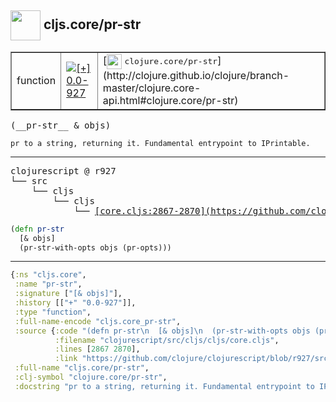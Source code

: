 ## <img width="48px" valign="middle" src="http://i.imgur.com/Hi20huC.png"> cljs.core/pr-str

 <table border="1">
<tr>
<td>function</td>
<td><a href="https://github.com/cljsinfo/api-refs/tree/0.0-927"><img valign="middle" alt="[+] 0.0-927" src="https://img.shields.io/badge/+-0.0--927-lightgrey.svg"></a> </td>
<td>
[<img height="24px" valign="middle" src="http://i.imgur.com/1GjPKvB.png"> <samp>clojure.core/pr-str</samp>](http://clojure.github.io/clojure/branch-master/clojure.core-api.html#clojure.core/pr-str)
</td>
</tr>
</table>

 <samp>
(__pr-str__ & objs)<br>
</samp>

```
pr to a string, returning it. Fundamental entrypoint to IPrintable.
```

---

 <pre>
clojurescript @ r927
└── src
    └── cljs
        └── cljs
            └── <ins>[core.cljs:2867-2870](https://github.com/clojure/clojurescript/blob/r927/src/cljs/cljs/core.cljs#L2867-L2870)</ins>
</pre>

```clj
(defn pr-str
  [& objs]
  (pr-str-with-opts objs (pr-opts)))
```


---

```clj
{:ns "cljs.core",
 :name "pr-str",
 :signature ["[& objs]"],
 :history [["+" "0.0-927"]],
 :type "function",
 :full-name-encode "cljs.core_pr-str",
 :source {:code "(defn pr-str\n  [& objs]\n  (pr-str-with-opts objs (pr-opts)))",
          :filename "clojurescript/src/cljs/cljs/core.cljs",
          :lines [2867 2870],
          :link "https://github.com/clojure/clojurescript/blob/r927/src/cljs/cljs/core.cljs#L2867-L2870"},
 :full-name "cljs.core/pr-str",
 :clj-symbol "clojure.core/pr-str",
 :docstring "pr to a string, returning it. Fundamental entrypoint to IPrintable."}

```
